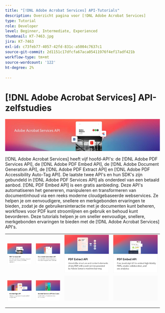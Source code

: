 ```yaml
---
title: "[!DNL Adobe Acrobat Services] API-Tutorials"
description: Overzicht pagina voor [!DNL Adobe Acrobat Services]
type: Tutorial
role: Developer
level: Beginner, Intermediate, Experienced
thumbnail: KT-7463.jpg
jira: KT-7463
exl-id: c73feb77-4057-42fd-831c-a5004c7637c1
source-git-commit: 2d1151c17dfcfa67aca05411976f4ef17adf421b
workflow-type: tm+mt
source-wordcount: '122'
ht-degree: 2%

---
```


# [!DNL Adobe Acrobat Services] API-zelfstudies

![[!DNL Acrobat Services] Vaandel](assets/acrobatserviceshero.jpg)

[!DNL Adobe Acrobat Services] heeft vijf hoofd-API&#39;s: de [!DNL Adobe PDF Services API], de [!DNL Adobe PDF Embed API], de [!DNL Adobe Document Generation API], de [!DNL Adobe PDF Extract API] en [!DNL Adobe PDF Accessibility Auto-Tag API]. De laatste twee API&#39;s en hun SDK&#39;s zijn gebundeld in [!DNL Adobe PDF Services API] als onderdeel van een betaald aanbod. [!DNL PDF Embed API] is een gratis aanbieding. Deze API&#39;s automatiseren het genereren, manipuleren en transformeren van documentinhoud via een reeks moderne cloudgebaseerde webservices. Ze helpen je om eenvoudigere, snellere en merkgebonden ervaringen te bieden, zodat je de gebruikersinteractie met je documenten kunt beheren, workflows voor PDF kunt stroomlijnen en gebruik en behoud kunt bevorderen. Deze tutorials helpen je om sneller eenvoudige, snellere, merkgebonden ervaringen te bieden met de [!DNL Adobe Acrobat Services] API&#39;s.

<table style="table-layout:fixed">
<tr>
 <td>
   <a href="pdfservices/overview-pdfservices.md">
      <img alt="PDF Services API" src="assets/pdfservicescard.png" />
   </a>
  </td>
  <td>
   <a href="docgen/overview-docgen.md">
      <img alt="API voor documentgeneratie" src="assets/docgencard.png" />
   </a>
  </td>
  <td>
   <a href="pdfextract/overview-extract.md">
      <img alt="PDF Extract-API" src="assets/pdfextractcard.png" />
   </a>
  </td>
  <td>
   <a href="pdfembed/overview-embed.md">
      <img alt="Aan de slag met Adobe PDF Tools API en Java" src="assets/pdfembedcard.png" />
   </a>
  </td>
</tr>
<tr>
  <td>
   <a href="acrobatsign/overview-sign.md">
      <img alt="Acrobat Sign- API" src="assets/acrobatsigncard.png" />
   </a>
  </td>
 <td>
   <a href="usecases/overview-usecases.md">
      <img alt="[!DNL Adobe Acrobat Services] API-gebruiksvoorbeelden" src="assets/usecasescard.png" />
   </a>
  </td>
  <td>
    <img alt="Spacer" src="assets/GrayBanner_Placeholder.png" />
    <div>
    <br>
  </td>
  <td>
    <img alt="Spacer" src="assets/GrayBanner_Placeholder.png" />
    <div>
    <br>
  </td>
</tr>
</table>
